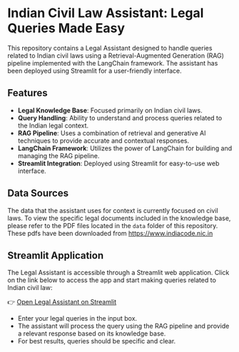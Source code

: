 # Indian Civil Law Assistant: Legal Queries Made Easy

This repository contains a Legal Assistant designed to handle queries related to Indian civil laws using a Retrieval-Augmented Generation (RAG) pipeline implemented with the LangChain framework. The assistant has been deployed using Streamlit for a user-friendly interface.

## Features

- **Legal Knowledge Base**: Focused primarily on Indian civil laws.
- **Query Handling**: Ability to understand and process queries related to the Indian legal context.
- **RAG Pipeline**: Uses a combination of retrieval and generative AI techniques to provide accurate and contextual responses.
- **LangChain Framework**: Utilizes the power of LangChain for building and managing the RAG pipeline.
- **Streamlit Integration**: Deployed using Streamlit for easy-to-use web interface.

## Data Sources

The data that the assistant uses for context is currently focused on civil laws. To view the specific legal documents included in the knowledge base, please refer to the PDF files located in the `data` folder of this repository. These pdfs have been downloaded from https://www.indiacode.nic.in

## Streamlit Application

The Legal Assistant is accessible through a Streamlit web application. Click on the link below to access the app and start making queries related to Indian civil law:

👉 [Open Legal Assistant on Streamlit](https://sameerrawat07-legalai.hf.space/)

- Enter your legal queries in the input box.
- The assistant will process the query using the RAG pipeline and provide a relevant response based on its knowledge base.
- For best results, queries should be specific and clear.